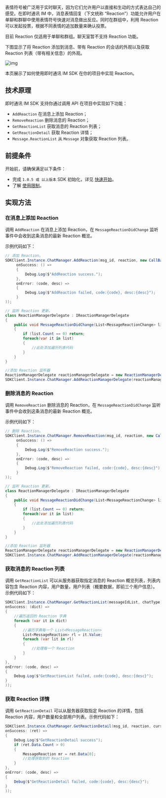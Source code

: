
表情符号被广泛用于实时聊天，因为它们允许用户以直接和生动的方式表达自己的感受。在即时通讯 IM 中，消息表情回复（下文统称 “Reaction”）功能允许用户在单聊和群聊中使用表情符号快速对消息做出反应。同时在群组中，利用 Reaction 可以发起投票，根据不同表情的追加数量来确认投票。

目前 Reaction 仅适用于单聊和群组。聊天室暂不支持 Reaction 功能。

下图显示了将 Reaction 添加到消息、带有 Reaction 的会话的外观以及获取 Reaction 列表（带有相关信息）的外观。

![img](https://web-cdn.agora.io/docs-files/1655257598155)

本页展示了如何使用即时通讯 IM SDK 在你的项目中实现 Reaction。

## 技术原理

即时通讯 IM SDK 支持你通过调用 API 在项目中实现如下功能：

- `AddReaction` 在消息上添加 Reaction；
- `RemoveReaction` 删除消息的 Reaction；
- `GetReactionList` 获取消息的 Reaction 列表；
- `GetReactionDetail` 获取 Reaction 详情；
- `Message.ReactionList` 从 `Message` 对象获取 Reaction 列表。

## 前提条件

开始前，请确保满足以下条件：

- 完成 `1.0.5 或 以上版本` SDK 初始化，详见 [快速开始](./agora_chat_get_started_unity)。
- 了解 [使用限制](./agora_chat_limitation)。

## 实现方法

### 在消息上添加 Reaction

调用 `AddReaction` 在消息上添加 Reaction，在 `MessageReactionDidChange` 监听事件中会收到这条消息的最新 Reaction 概览。

示例代码如下：

```c#
// 添加 Reaction。
SDKClient.Instance.ChatManager.AddReaction(msg_id, reaction, new CallBack(
     onSuccess: () =>
     {
         Debug.Log($"AddReaction success.");
     },
     onError: (code, desc) =>
     {
         Debug.Log($"AddReaction failed, code:{code}, desc:{desc}");
     }
));

// 监听 Reaction 更新。
class ReactionManagerDelegate : IReactionManagerDelegate
{
    public void MessageReactionDidChange(List<MessageReactionChange> list)
    {
        if (list.Count == 0) return;
        foreach(var it in list)
        {
            //此处添加遍历列表代码
        }
    }
}

//添加 Reaction 监听器
ReactionManagerDelegate reactionManagerDelegate = new ReactionManagerDelegate();
SDKClient.Instance.ChatManager.AddReactionManagerDelegate(reactionManagerDelegate);
```

### 删除消息的 Reaction

调用 `RemoveReaction` 删除消息的 Reaction，在 `MessageReactionDidChange` 监听事件中会收到这条消息的最新 Reaction 概览。

示例代码如下：

```c#
// 删除 Reaction。
SDKClient.Instance.ChatManager.RemoveReaction(msg_id, reaction, new CallBack(
     onSuccess: () =>
     {
         Debug.Log($"RemoveReaction success.");
     },
     onError: (code, desc) =>
     {
         Debug.Log($"RemoveReaction failed, code:{code}, desc:{desc}");
     }
));

// 监听 Reaction 更新。
class ReactionManagerDelegate : IReactionManagerDelegate
{
    public void MessageReactionDidChange(List<MessageReactionChange> list)
    {
        if (list.Count == 0) return;
        foreach(var it in list)
        {
            //此处添加遍历列表代码
        }
    }
}

//添加 Reaction 监听器
ReactionManagerDelegate reactionManagerDelegate = new ReactionManagerDelegate();
SDKClient.Instance.ChatManager.AddReactionManagerDelegate(reactionManagerDelegate);
```

### 获取消息的 Reaction 列表

调用 `GetReactionList` 可以从服务器获取指定消息的 Reaction 概览列表，列表内容包含 Reaction 内容，用户数量，用户列表（概要数据，即前三个用户信息）。示例代码如下：

```c#
SDKClient.Instance.ChatManager.GetReactionList(messageIdList, chatType, groupId, new ValueCallBack<Dictionary<string, List<MessageReaction>>>(
onSuccess: (dict) =>
{
    //遍历返回的 Reaction 字典
    foreach (var it in dict)
    {
        //遍历字典每一个 List<MessageReaction>
        List<MessageReaction> rl = it.Value;
        foreach (var lit in rl)
        {
            //处理每一个 Reaction
        }
    }
},
onError: (code, desc) =>
{
    Debug.Log($"GetReactionList failed, code:{code}, desc:{desc}");
}
));
```

### 获取 Reaction 详情

调用 `GetReactionDetail` 可以从服务器获取指定 Reaction 的详情，包括 Reaction 内容，用户数量和全部用户列表。示例代码如下：

```c#
SDKClient.Instance.ChatManager.GetReactionDetail(msg_id, reaction, cursor, pageSize, new ValueCallBack<CursorResult<MessageReaction>>(
onSuccess: (ret) =>
{
    Debug.Log($"GetReactionDetail success");
    if (ret.Data.Count > 0)
    {
        MessageReaction mr = ret.Data[0];
        //处理获取到的 Reaction
    }
},
onError: (code, desc) =>
{
    Debug($"GetReactionDetail failed, code:{code}, desc:{desc}");
}
));
```